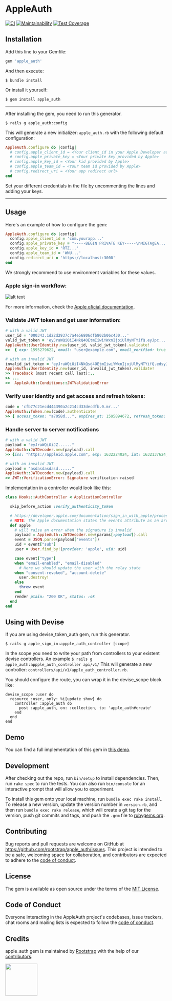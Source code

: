 # AppleAuth

[![CI](https://api.travis-ci.org/rootstrap/apple_auth.svg?branch=master)](https://travis-ci.org/github/rootstrap/apple_auth)
[![Maintainability](https://api.codeclimate.com/v1/badges/78453501221a76e3806e/maintainability)](https://codeclimate.com/github/rootstrap/apple_sign_in/maintainability)
[![Test Coverage](https://api.codeclimate.com/v1/badges/78453501221a76e3806e/test_coverage)](https://codeclimate.com/github/rootstrap/apple_sign_in/test_coverage)

## Installation

Add this line to your Gemfile:

```ruby
gem 'apple_auth'
```

And then execute:

    $ bundle install

Or install it yourself:

    $ gem install apple_auth

------------------

After installing the gem, you need to run this generator.

    $ rails g apple_auth:config

This will generate a new initializer: `apple_auth.rb` with the following default configuration:
```ruby
AppleAuth.configure do |config|
  # config.apple_client_id = <Your client_id in your Apple Developer account>
  # config.apple_private_key = <Your private key provided by Apple>
  # config.apple_key_id = <Your kid provided by Apple>
  # config.apple_team_id = <Your team id provided by Apple>
  # config.redirect_uri = <Your app redirect url>
end
```
Set your different credentials in the file by uncommenting the lines and adding your keys.

------------------

## Usage

Here's an example of how to configure the gem:

```ruby
AppleAuth.configure do |config|
  config.apple_client_id = 'com.yourapp...'
  config.apple_private_key = "-----BEGIN PRIVATE KEY-----\nMIGTAgEA....\n-----END PRIVATE KEY-----"
  config.apple_key_id = 'RTZ...'
  config.apple_team_id = 'WNU...'
  config.redirect_uri = 'https://localhost:3000'
end
```

We strongly recommend to use environment variables for these values.

### Apple sign-in workflow:

![alt text](https://docs-assets.developer.apple.com/published/360d59b776/rendered2x-1592224731.png)

For more information, check the [Apple oficial documentation](https://developer.apple.com/documentation/sign_in_with_apple/sign_in_with_apple_rest_api).

### Validate JWT token and get user information:

```ruby
# with a valid JWT
user_id = '000343.1d22d2937c7a4e56806dfb802b06c430...'
valid_jwt_token = 'eyJraWQiOiI4NkQ4OEtmIiwiYWxnIjoiUlMyNTYifQ.eyJpc...'
AppleAuth::UserIdentity.new(user_id, valid_jwt_token).validate!
>>  { exp: 1595279622, email: "user@example.com", email_verified: true , ...}

# with an invalid JWT
invalid_jwt_token = 'eyJraWQiOiI4NkQsd4OEtmIiwiYWxnIjoiUlMyNTYifQ.edsyJpc...'
AppleAuth::UserIdentity.new(user_id, invalid_jwt_token).validate!
>> Traceback (most recent call last):..
>> ...
>>  AppleAuth::Conditions::JWTValidationError
```

### Verify user identity and get access and refresh tokens:

```ruby
code = 'cfb77c21ecd444390a2c214cd33decdfb.0.mr...'
AppleAuth::Token.new(code).authenticate!
>> { access_token: "a7058d...", expires_at: 1595894672, refresh_token: "r8f1ce..." }
```

### Handle server to server notifications

```ruby
# with a valid JWT
payload = "eyJraWQiOiJZ......"
AppleAuth::JWTDecoder.new(payload).call
>> {iss: "https://appleid.apple.com", exp: 1632224024, iat: 1632137624, jti: "yctpp1ZHaGCzaNB9PWB4DA",...}

# with an invalid JWT
payload = "asdasdasdasd......"
AppleAuth::JWTDecoder.new(payload).call
>> JWT::VerificationError: Signature verification raised
```

Implementation in a controller would look like this:

```ruby
class Hooks::AuthController < ApplicationController

  skip_before_action :verify_authenticity_token

  # https://developer.apple.com/documentation/sign_in_with_apple/processing_changes_for_sign_in_with_apple_accounts
  # NOTE: The Apple documentation states the events attribute as an array but is in fact a stringified json object
  def apple
    # will raise an error when the signature is invalid
    payload = AppleAuth::JWTDecoder.new(params[:payload]).call
    event = JSON.parse(payload["events"])
    uid = event["sub"]
    user = User.find_by!(provider: 'apple', uid: uid)

    case event["type"]
    when "email-enabled", "email-disabled"
      # Here we should update the user with the relay state
    when "consent-revoked", "account-delete"
      user.destroy!
    else
      throw event
    end
    render plain: "200 OK", status: :ok
  end
end
```

## Using with Devise

If you are using devise_token_auth gem, run this generator.

    $ rails g apple_sign_in:appple_auth_controller [scope]

In the scope you need to write your path from controllers to your existent devise controllers.
An example `$ rails g apple_auth:appple_auth_controller api/v1/`
This will generate a new controller: `controllers/api/v1/apple_auth_controller.rb`.

You should configure the route, you can wrap it in the devise_scope block like:
```
devise_scope :user do
  resource :user, only: %i[update show] do
    controller :apple_auth do
      post :apple_auth, on: :collection, to: 'apple_auth#create'
    end
  end
end
```

## Demo

You can find a full implementation of this gem in [this demo](https://github.com/rootstrap/apple-sign-in-rails).

## Development

After checking out the repo, run `bin/setup` to install dependencies. Then, run `rake spec` to run the tests. You can also run `bin/console` for an interactive prompt that will allow you to experiment.

To install this gem onto your local machine, run `bundle exec rake install`. To release a new version, update the version number in `version.rb`, and then run `bundle exec rake release`, which will create a git tag for the version, push git commits and tags, and push the `.gem` file to [rubygems.org](https://rubygems.org).

## Contributing

Bug reports and pull requests are welcome on GitHub at https://github.com/rootstrap/apple_auth/issues. This project is intended to be a safe, welcoming space for collaboration, and contributors are expected to adhere to the [code of conduct](https://github.com/rootstrap/apple_auth/blob/master/CODE_OF_CONDUCT.md).


## License

The gem is available as open source under the terms of the [MIT License](https://opensource.org/licenses/MIT).

## Code of Conduct

Everyone interacting in the AppleAuth project's codebases, issue trackers, chat rooms and mailing lists is expected to follow the [code of conduct](https://github.com/rootstrap/apple_auth/blob/master/CODE_OF_CONDUCT.md).

## Credits

apple_auth gem is maintained by [Rootstrap](http://www.rootstrap.com) with the help of our
[contributors](https://github.com/rootstrap/apple_auth/contributors).

[<img src="https://s3-us-west-1.amazonaws.com/rootstrap.com/img/rs.png" width="100"/>](http://www.rootstrap.com)

